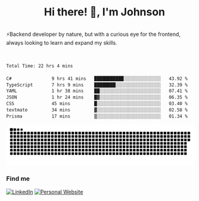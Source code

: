 <div id="user-content-toc">
  <ul align="center">
    <summary><h1 style="display: inline-block">Hi there! 👋, I'm Johnson</h1></summary>
  </ul>
</div>

⚡Backend developer by nature, but with a curious eye for the frontend, always looking to learn and expand my skills.

<br>


<!--START_SECTION:waka-->

```txt
Total Time: 22 hrs 4 mins

C#               9 hrs 41 mins   ███████████░░░░░░░░░░░░░░   43.92 %
TypeScript       7 hrs 9 mins    ████████░░░░░░░░░░░░░░░░░   32.39 %
YAML             1 hr 38 mins    ██░░░░░░░░░░░░░░░░░░░░░░░   07.41 %
JSON             1 hr 24 mins    █▓░░░░░░░░░░░░░░░░░░░░░░░   06.35 %
CSS              45 mins         █░░░░░░░░░░░░░░░░░░░░░░░░   03.40 %
textmate         34 mins         ▓░░░░░░░░░░░░░░░░░░░░░░░░   02.58 %
Prisma           17 mins         ▒░░░░░░░░░░░░░░░░░░░░░░░░   01.34 %
```

<!--END_SECTION:waka-->

<picture>
  <source  srcset="https://github.com/joshwambere/joshwambere/blob/output/github-contribution-grid-snake-dark.svg?palette=github-dark">
  <source  srcset="https://github.com/joshwambere/joshwambere/blob/output/github-contribution-grid-snake.svg">
  <img alt="github contribution grid snake animation" src="https://github.com/joshwambere/joshwambere/blob/output/github-contribution-grid-snake.svg">
</picture>

### Find me
<a href="https://www.linkedin.com/in/dusabe-johnson" target="_blank"><img src="https://img.shields.io/badge/LinkedIn-%230077B5.svg?&style=flat&logo=linkedin&logoColor=white" alt="LinkedIn"></a>
‎‎ [![Personal Website](https://img.shields.io/badge/visit-Johnsonis.me-blue)](https://johnsonis.me/)

